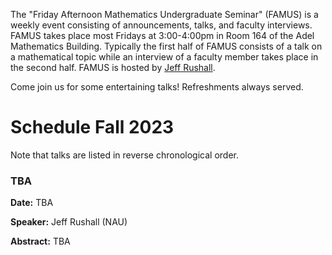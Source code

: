 The "Friday Afternoon Mathematics Undergraduate Seminar" (FAMUS) is a weekly event consisting of announcements, talks, and faculty interviews.  FAMUS takes place most Fridays at 3:00-4:00pm in Room 164 of the Adel Mathematics Building.  Typically the first half of FAMUS consists of a talk on a mathematical topic while an interview of a faculty member takes place in the second half. FAMUS is hosted by [Jeff Rushall](https://nau.edu/cefns/natsci/math/directory-full-time/rushall-jeff/).

Come join us for some entertaining talks!  Refreshments always served.

# Schedule Fall 2023 #

Note that talks are listed in reverse chronological order.

### TBA

**Date:** TBA

**Speaker:** Jeff Rushall (NAU)

**Abstract:** TBA 

<!-- After the presentation we'll watch some videos (some should be math-themed).  [[PDF of Flyer]({{ site.baseurl }}/famus_files/FAMUS23-04-21.pdf)] -->

